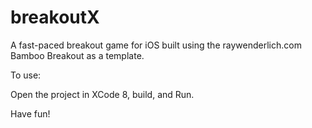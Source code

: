 # breakoutX

A fast-paced breakout game for iOS built using the raywenderlich.com Bamboo Breakout as a template.

To use:

Open the project in XCode 8, build, and Run.

Have fun!
